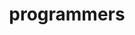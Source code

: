 ---
title: "programmers"
layout: category
permalink: /categories/programmers/
author_profile: true
taxonomy: programmers
sidebar:
    nav: "categories"
---
